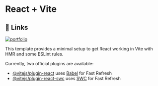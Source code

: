 # React + Vite
## 🔗 Links
[![portfolio](https://img.shields.io/badge/my_vercel_Project-000?style=for-the-badge&logo=ko-fi&logoColor=white)](https://task-tracker-chatpongdeepet.vercel.app/)

This template provides a minimal setup to get React working in Vite with HMR and some ESLint rules.

Currently, two official plugins are available:

- [@vitejs/plugin-react](https://github.com/vitejs/vite-plugin-react/blob/main/packages/plugin-react/README.md) uses [Babel](https://babeljs.io/) for Fast Refresh
- [@vitejs/plugin-react-swc](https://github.com/vitejs/vite-plugin-react-swc) uses [SWC](https://swc.rs/) for Fast Refresh
